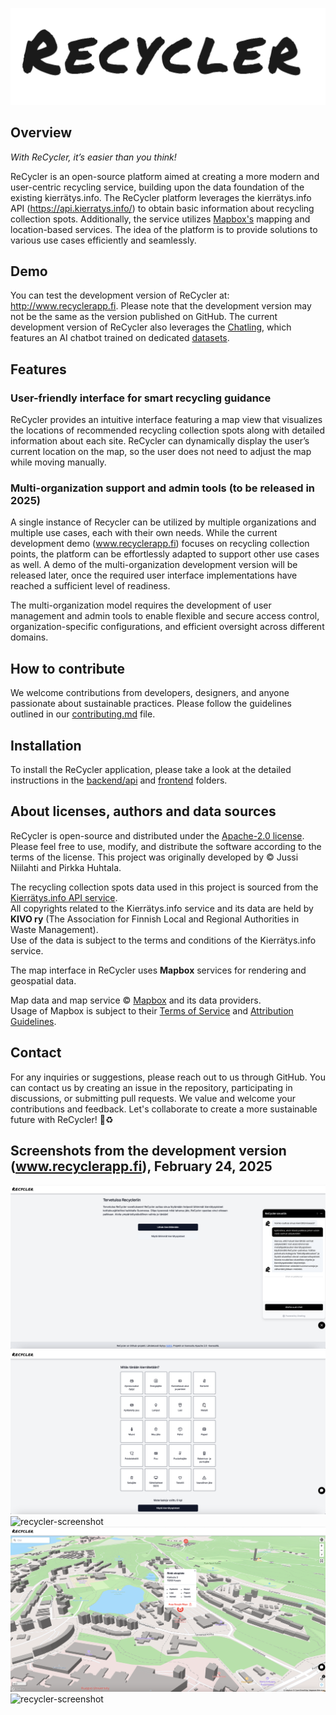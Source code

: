 ![recycler-logo](images/recycler_logo.png)

## Overview

_With ReCycler, it’s easier than you think!_

ReCycler is an open-source platform aimed at creating a more modern and user-centric recycling service, building upon the data foundation of the existing kierrätys.info. The ReCycler platform leverages the kierrätys.info API (https://api.kierratys.info/) to obtain basic information about recycling collection spots. Additionally, the service utilizes [Mapbox's](http://www.mapbox.com) mapping and location-based services. The idea of the platform is to provide solutions to various use cases efficiently and seamlessly.

## Demo
You can test the development version of ReCycler at: http://www.recyclerapp.fi. Please note that the development version may not be the same as the version published on GitHub. The current development version of ReCycler also leverages the [Chatling](http://www.chatling.com), which features an AI chatbot trained on dedicated [datasets](ai-training-materials).

## Features
### User-friendly interface for smart recycling guidance
ReCycler provides an intuitive interface featuring a map view that visualizes the locations of recommended recycling collection spots along with detailed information about each site. ReCycler can dynamically display the user’s current location on the map, so the user does not need to adjust the map while moving manually.
### Multi-organization support and admin tools (to be released in 2025)
A single instance of Recycler can be utilized by multiple organizations and multiple use cases, each with their own needs. While the current development demo (www.recyclerapp.fi) focuses on recycling collection points, the platform can be effortlessly adapted to support other use cases as well. A demo of the multi-organization development version will be released later, once the required user interface implementations have reached a sufficient level of readiness.

The multi-organization model requires the development of user management and admin tools to enable flexible and secure access control, organization-specific configurations, and efficient oversight across different domains.
## How to contribute
We welcome contributions from developers, designers, and anyone passionate about sustainable practices. Please follow the guidelines outlined in our [contributing.md](contributing.md) file.
## Installation
To install the ReCycler application, please take a look at the detailed instructions in the [backend/api](/backend/api/README.md) and [frontend](/frontend/README.md) folders.
## About licenses, authors and data sources
ReCycler is open-source and distributed under the [Apache-2.0 license](licence.md). Please feel free to use, modify, and distribute the software according to the terms of the license. This project was originally developed by © Jussi Niilahti and Pirkka Huhtala.

The recycling collection spots data used in this project is sourced from the [Kierrätys.info API service](https://api.kierratys.info).  
All copyrights related to the Kierrätys.info service and its data are held by **KIVO ry** (The Association for Finnish Local and Regional Authorities in Waste Management).  
Use of the data is subject to the terms and conditions of the Kierrätys.info service.

The map interface in ReCycler uses **Mapbox** services for rendering and geospatial data.

Map data and map service © [Mapbox](https://www.mapbox.com/) and its data providers.  
Usage of Mapbox is subject to their [Terms of Service](https://www.mapbox.com/legal/tos) and [Attribution Guidelines](https://docs.mapbox.com/help/getting-started/attribution/).

## Contact
For any inquiries or suggestions, please reach out to us through GitHub. You can contact us by creating an issue in the repository, participating in discussions, or submitting pull requests. We value and welcome your contributions and feedback.
Let's collaborate to create a more sustainable future with ReCycler! :seedling::recycle:
## Screenshots from the development version (www.recyclerapp.fi), February 24, 2025

![recycler-screenshot](images/recycler-gui-feb2025-intro.png)
![recycler-screenshot](images/recycler-gui-feb2025-materials.png)
![recycler-screenshot](images/recycler-gui-feb2025-finland.png)
![recycler-screenshot](images/recycler-gui-feb2025-detailed.png)
![recycler-screenshot](images/recycler-gui-feb2025-satellite.png)
